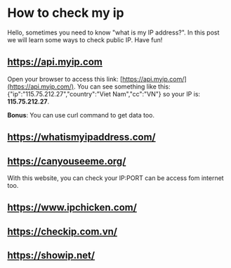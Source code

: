 # How to check my ip


Hello, sometimes you need to know "what is my IP address?". In this post we will learn some ways to check public IP. Have fun!

## https://api.myip.com
Open your browser to access this link: [https://api.myip.com/](https://api.myip.com/). You can see something like this: {"ip":"115.75.212.27","country":"Viet Nam","cc":"VN"} so your IP is: **115.75.212.27**.

**Bonus**: You can use curl command to get data too.
<!--more-->

## https://whatismyipaddress.com/

## https://canyouseeme.org/
With this website, you can check your IP:PORT can be access fom internet too.

## https://www.ipchicken.com/

## https://checkip.com.vn/

## https://showip.net/


